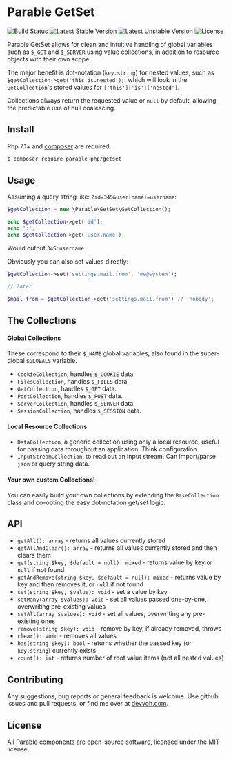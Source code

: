 # Parable GetSet

[![Build Status](https://travis-ci.org/parable-php/getset.svg?branch=master)](https://travis-ci.org/parable-php/getset)
[![Latest Stable Version](https://poser.pugx.org/parable-php/getset/v/stable)](https://packagist.org/packages/parable-php/getset)
[![Latest Unstable Version](https://poser.pugx.org/parable-php/getset/v/unstable)](https://packagist.org/packages/parable-php/getset)
[![License](https://poser.pugx.org/parable-php/getset/license)](https://packagist.org/packages/parable-php/getset)

Parable GetSet allows for clean and intuitive handling of global variables such as `$_GET` and `$_SERVER` using value
collections, in addition to resource objects with their own scope.

The major benefit is dot-notation (`key.string`) for nested values, such as `$getCollection->get('this.is.nested');`, which will
look in the `GetCollection`'s stored values for `['this']['is']['nested']`.

Collections always return the requested value or `null` by default, allowing the predictable use of null coalescing.

## Install

Php 7.1+ and [composer](https://getcomposer.org) are required.

```bash
$ composer require parable-php/getset
```

## Usage

Assuming a query string like: `?id=345&user[name]=username`:

```php
$getCollection = new \Parable\GetSet\GetCollection();

echo $getCollection->get('id');
echo ':';
echo $getCollection->get('user.name');
```

Would output `345:username`

Obviously you can also set values directly:

```php
$getCollection->set('settings.mail.from', 'me@system');

// later

$mail_from = $getCollection->get('settings.mail.from') ?? 'nobody';
```

## The Collections

#### Global Collections
These correspond to their `$_NAME` global variables, also found in the super-global `$GLOBALS` variable.

- `CookieCollection`, handles `$_COOKIE` data.
- `FilesCollection`, handles `$_FILES` data.
- `GetCollection`, handles `$_GET` data.
- `PostCollection`, handles `$_POST` data.
- `ServerCollection`, handles `$_SERVER` data.
- `SessionCollection`, handles `$_SESSION` data.

#### Local Resource Collections

- `DataCollection`, a generic collection using only a local resource, useful for passing data throughout an application. Think configuration.
- `InputStreamCollection`, to read out an input stream. Can import/parse `json` or query string data.

#### Your own custom Collections!

You can easily build your own collections by extending the `BaseCollection` class and co-opting the easy
dot-notation get/set logic. 

## API

- `getAll(): array` - returns all values currently stored
- `getAllAndClear(): array` - returns all values currently stored and then clears them
- `get(string $key, $default = null): mixed` - returns value by key or `null` if not found
- `getAndRemove(string $key, $default = null): mixed` - returns value by key and then removes it, or `null` if not found
- `set(string $key, $value): void` - set a value by key
- `setMany(array $values): void` - set all values passed one-by-one, overwriting pre-existing values
- `setAll(array $values): void` - set all values, overwriting any pre-existing ones
- `remove(string $key): void` - remove by key, if already removed, throws
- `clear(): void` - removes all values
- `has(string $key): bool` - returns whether the passed key (or `key.string`) currently exists
- `count(): int` - returns number of root value items (not all nested values)

## Contributing

Any suggestions, bug reports or general feedback is welcome. Use github issues and pull requests, or find me over at [devvoh.com](https://devvoh.com).

## License

All Parable components are open-source software, licensed under the MIT license.

